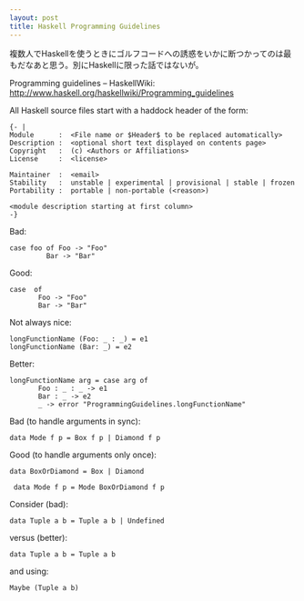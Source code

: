 ```yaml
---
layout: post
title: Haskell Programming Guidelines
---
```

複数人でHaskellを使うときにゴルフコードへの誘惑をいかに断つかってのは最もだなあと思う。別にHaskellに限った話ではないが。

Programming guidelines – HaskellWiki:
http://www.haskell.org/haskellwiki/Programming_guidelines

All Haskell source files start with a haddock header of the form:

    {- |
    Module      :  <File name or $Header$ to be replaced automatically>
    Description :  <optional short text displayed on contents page>
    Copyright   :  (c) <Authors or Affiliations>
    License     :  <license>

    Maintainer  :  <email>
    Stability   :  unstable | experimental | provisional | stable | frozen
    Portability :  portable | non-portable (<reason>)

    <module description starting at first column>
    -}

Bad:

    case foo of Foo -> "Foo"
             Bar -> "Bar"
    
Good:

    case  of
           Foo -> "Foo"
           Bar -> "Bar"

Not always nice:

    longFunctionName (Foo: _ : _) = e1
    longFunctionName (Bar: _) = e2

Better:

    longFunctionName arg = case arg of
           Foo : _ : _ -> e1
           Bar : _ -> e2
           _ -> error "ProgrammingGuidelines.longFunctionName"

Bad (to handle arguments in sync):

    data Mode f p = Box f p | Diamond f p

Good (to handle arguments only once):

    data BoxOrDiamond = Box | Diamond

     data Mode f p = Mode BoxOrDiamond f p

Consider (bad):

    data Tuple a b = Tuple a b | Undefined

versus (better):

    data Tuple a b = Tuple a b

and using:

    Maybe (Tuple a b)

